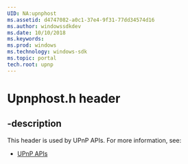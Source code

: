 ```yaml
---
UID: NA:upnphost
ms.assetid: d4747082-a0c1-37e4-9f31-77dd34574d16
ms.author: windowssdkdev
ms.date: 10/10/2018
ms.keywords: 
ms.prod: windows
ms.technology: windows-sdk
ms.topic: portal
tech.root: upnp
---
```


# Upnphost.h header


## -description


This header is used by UPnP APIs. For more information, see:

- [UPnP APIs](../_upnp)
